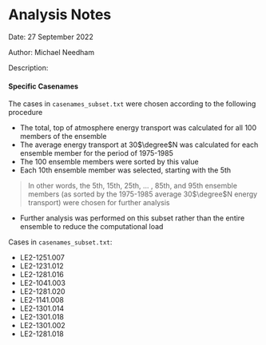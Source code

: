 # Analysis Notes

Date: 27 September 2022

Author: Michael Needham

Description: 

#### Specific Casenames
The cases in `casenames_subset.txt` were chosen according to the following procedure
* The total, top of atmosphere energy transport was calculated for all 100 members of the ensemble
* The average energy transport at 30$\degree$N was calculated for each ensemble member for the period of 1975-1985
* The 100 ensemble members were sorted by this value
* Each 10th ensemble member was selected, starting with the 5th
> In other words, the 5th, 15th, 25th, ... , 85th, and 95th ensemble members (as sorted by the 1975-1985 average 30$\degree$N energy transport) were chosen for further analysis
* Further analysis was performed on this subset rather than the entire ensemble to reduce the computational load

Cases in `casenames_subset.txt`:
* LE2-1251.007
* LE2-1231.012
* LE2-1281.016
* LE2-1041.003
* LE2-1281.020
* LE2-1141.008
* LE2-1301.014
* LE2-1301.018
* LE2-1301.002
* LE2-1281.018

